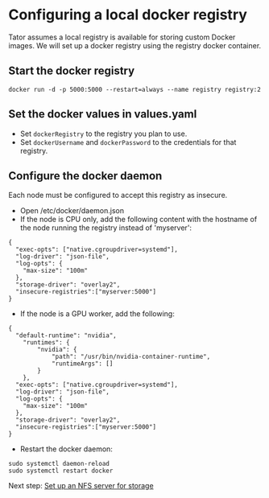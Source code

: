 # Configuring a local docker registry

Tator assumes a local registry is available for storing custom Docker images. We will set up a docker registry using the registry docker container.

## Start the docker registry

```
docker run -d -p 5000:5000 --restart=always --name registry registry:2
```

## Set the docker values in values.yaml

* Set `dockerRegistry` to the registry you plan to use.
* Set `dockerUsername` and `dockerPassword` to the credentials for that registry.

## Configure the docker daemon

Each node must be configured to accept this registry as insecure.

* Open /etc/docker/daemon.json
* If the node is CPU only, add the following content with the hostname of the node running the registry instead of 'myserver':

```
{
  "exec-opts": ["native.cgroupdriver=systemd"],
  "log-driver": "json-file",
  "log-opts": {
    "max-size": "100m"
  },
  "storage-driver": "overlay2",
  "insecure-registries":["myserver:5000"]
}
```

* If the node is a GPU worker, add the following:

```
{
  "default-runtime": "nvidia",
    "runtimes": {
        "nvidia": {
            "path": "/usr/bin/nvidia-container-runtime",
            "runtimeArgs": []
        }
    },
  "exec-opts": ["native.cgroupdriver=systemd"],
  "log-driver": "json-file",
  "log-opts": {
    "max-size": "100m"
  },
  "storage-driver": "overlay2",
  "insecure-registries":["myserver:5000"]
}
```

* Restart the docker daemon:

```
sudo systemctl daemon-reload
sudo systemctl restart docker
```

Next step: [Set up an NFS server for storage](nfs.md)
